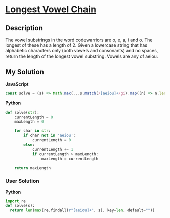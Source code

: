 # [Longest Vowel Chain](https://www.codewars.com/kata/59c5f4e9d751df43cf000035)

## Description

The vowel substrings in the word codewarriors are o, e, a, i and o. The longest of these has a length of 2. Given a lowercase string that has alphabetic characters only (both vowels and consonants) and no spaces, return the length of the longest vowel substring. Vowels are any of aeiou.

## My Solution

**JavaScript**

```js
const solve = (s) => Math.max(...s.match(/[aeiou]+/gi).map((n) => n.length));
```

**Python**

```py
def solve(str):
    currentLength = 0
    maxLength = 0

    for char in str:
        if char not in 'aeiou':
            currentLength = 0
        else:
            currentLength += 1
            if currentLength > maxLength:
                maxLength = currentLength

    return maxLength
```

### User Solution

**Python**

```py
import re
def solve(s):
  return len(max(re.findall(r"[aeiou]+", s), key=len, default=""))
```
